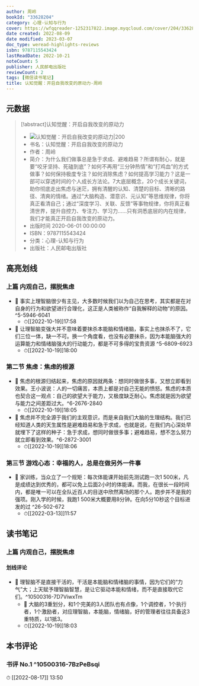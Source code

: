 ```yaml
---
author: 周岭
bookId: "33628204"
category: 心理-认知与行为
cover: https://wfqqreader-1252317822.image.myqcloud.com/cover/204/33628204/t7_33628204.jpg
date created: 2022-08-09
date modified: 2023-03-07
doc_type: weread-highlights-reviews
isbn: 9787115543424
lastReadDate: 2022-10-21
noteCount: 5
publisher: 人民邮电出版社
reviewCount: 2
tags: [微信读书笔记]
title: 认知觉醒：开启自我改变的原动力-周岭
---
```


## 元数据

>[!abstract]认知觉醒：开启自我改变的原动力
> - ![认知觉醒：开启自我改变的原动力|200](https://wfqqreader-1252317822.image.myqcloud.com/cover/204/33628204/t7_33628204.jpg)
> - 书名：认知觉醒：开启自我改变的原动力
> - 作者：周岭
> - 简介：为什么我们做事总是急于求成、避难趋易？所谓有耐心，就是要“咬牙坚持、死磕到底”？如何不再用“三分钟热情”和“打鸡血”的方式做事？如何保持极度专注？如何消除焦虑？如何提高学习能力？这是一部可以穿透时间的个人成长方法论。7大底层概念，20个成长关键词，助你彻底走出焦虑与迷茫，拥有清醒的认知、清楚的目标、清晰的路径、清爽的情绪。通过“大脑构造、潜意识、元认知”等思维规律，你将真正看清自己；通过“深度学习、关联、反馈”等事物规律，你将真正看清世界，提升自控力、专注力、学习力……只有洞悉底层的内在规律，我们才能真正开启自我改变的原动力。
> - 出版时间 2020-06-01 00:00:00
> - ISBN：9787115543424
> - 分类：心理-认知与行为
> - 出版社：人民邮电出版社

## 高亮划线

### 上篇 内观自己，摆脱焦虑

- 📌 事实上理智脑很少有主见，大多数时候我们以为自己在思考，其实都是在对自身的行为和欲望进行合理化，这正是人类被称作“自我解释的动物”的原因。^5-5946-6041
	- ⏱[[2022-10-19]]17:58
- 📌 让理智脑变强大并不意味着要抹杀本能脑和情绪脑，事实上也抹杀不了，它们三位一体，缺一不可。换一个角度看，也没有必要抹杀，因为本能脑强大的运算能力和情绪脑强大的行动能力，都是不可多得的宝贵资源 ^5-6809-6923
	- ⏱[[2022-10-19]]18:00

### 第二节 焦虑：焦虑的根源

- 📌 焦虑的根源归结起来，焦虑的原因就两条：想同时做很多事，又想立即看到效果。王小波说：人的一切痛苦，本质上都是对自己无能的愤怒。焦虑的本质也契合这一观点：自己的欲望大于能力，又极度缺乏耐心。焦虑就是因为欲望与能力之间差距过大。^6-2676-2840
	- ⏱[[2022-10-19]]18:05
- 📌 焦虑并不完全源于我们的主观意识，而是来自我们大脑的生理结构。我们已经知道人类的天生属性是避难趋易和急于求成，也就是说，在我们内心深处早就埋下了这样的种子：急于求成，想同时做很多事；避难趋易，想不怎么努力就立即看到效果。^6-2872-3001
	- ⏱[[2022-10-19]]18:06

### 第三节 游戏心态：幸福的人，总是在做另外一件事

- 📌 家训练，当众立了一个规矩：每次体能课开始前先测试跑一次1 500米，凡是成绩达到优秀的，都可以免上后面2小时的体能课。而我，在很长一段时间内，都是唯一可以在全队近百人的目送中欣然离场的那个人。跑步并不是我的强项。刚入学的时候，我跑1 500米大概要用8分钟。在向5分10秒这个目标进发的过 ^26-502-672
	- ⏱[[2022-03-13]]11:57

## 读书笔记

### 上篇 内观自己，摆脱焦虑

#### 划线评论

- 📌 理智脑不是直接干活的，干活是本能脑和情绪脑的事情，因为它们的“力气”大；上天赋予理智脑智慧，是让它驱动本能和情绪，而不是直接取代它们。^10500316-7D7ViwxTm
	- 💭 大脑的3重划分，和1个完美的3人团队也有点像，1个调控者，1个执行者，1个激励者，对应理智脑，本能脑，情绪脑，好的管理者往往具备这3重特质，以1抵3。
	- ⏱[[2022-10-19]]18:03
   

## 本书评论

### 书评 No.1 ^10500316-7BzPeBsqi

⏱ [[2022-08-17]] 13:50
